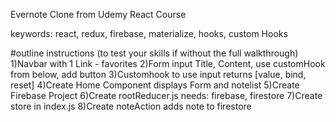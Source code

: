 Evernote Clone from Udemy React Course

keywords: react, redux, firebase, materialize, hooks, custom Hooks

#outline instructions (to test your skills if without the full walkthrough) 
  1)Navbar with 1 Link - favorites
  2)Form input
    Title, Content, use customHook from below, add button
  3)Customhook to use input
    returns [value, bind, reset]
  4)Create Home Component
    displays Form and notelist
  5)Create Firebase Project
  6)Create rootReducer.js
    needs: firebase, firestore
  7)Create store in index.js
  8)Create noteAction
    adds note to firestore
    
